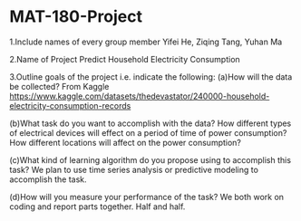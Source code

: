 # MAT-180-Project
1.Include names of every group member
Yifei He, Ziqing Tang, Yuhan Ma

2.Name of Project
Predict Household Electricity Consumption

3.Outline goals of the project i.e. indicate the following:
(a)How will the data be collected?
From Kaggle
https://www.kaggle.com/datasets/thedevastator/240000-household-electricity-consumption-records

(b)What task do you want to accomplish with the data?
How different types of electrical devices will effect on a period of time of power consumption?
How different locations will affect on the power consumption?

(c)What kind of learning algorithm do you propose using to accomplish this task?
We plan to use time series analysis or predictive modeling to accomplish the task.

(d)How will you measure your performance of the task?
We both work on coding and report parts together. Half and half.
